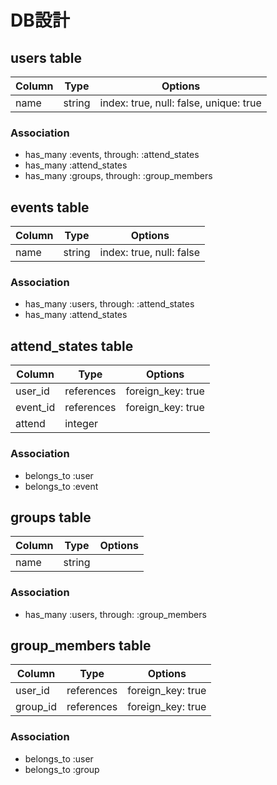 # DB設計

## users table

|Column|Type|Options|
|------|----|-------|
|name|string|index: true, null: false, unique: true|

### Association
- has_many :events, through: :attend_states
- has_many :attend_states
- has_many :groups, through: :group_members


## events table

|Column|Type|Options|
|------|----|-------|
|name|string|index: true, null: false|

### Association
- has_many :users, through: :attend_states
- has_many :attend_states

## attend_states table

|Column|Type|Options|
|------|----|-------|
|user_id|references|foreign_key: true|
|event_id|references|foreign_key: true|
|attend|integer||

### Association
- belongs_to :user
- belongs_to :event

## groups table

|Column|Type|Options|
|------|----|-------|
|name|string||

### Association
- has_many :users, through: :group_members

## group_members table

|Column|Type|Options|
|------|----|-------|
|user_id|references|foreign_key: true|
|group_id|references|foreign_key: true|

### Association
- belongs_to :user
- belongs_to :group
